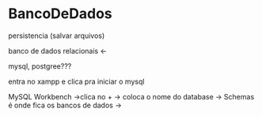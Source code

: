 # BancoDeDados

persistencia (salvar arquivos)

banco de dados relacionais <-

mysql, postgree???

entra no xampp e clica pra iniciar o mysql

MySQL Workbench ->clica no + -> coloca o nome do database -> Schemas é onde fica os bancos de dados 
-> 
